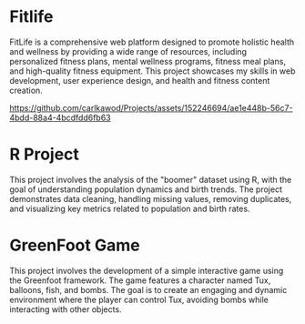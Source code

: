 <h1>Fitlife</h1> 
FitLife is a comprehensive web platform designed to promote holistic health and wellness by providing a wide range of resources, including personalized fitness plans, mental wellness programs, fitness meal plans, and high-quality fitness equipment. This project showcases my skills in web development, user experience design, and health and fitness content creation.


https://github.com/carlkawod/Projects/assets/152246694/ae1e448b-56c7-4bdd-88a4-4bcdfdd6fb63



<h1>R Project </h1> 
This project involves the analysis of the "boomer" dataset using R, with the goal of understanding population dynamics and birth trends. The project demonstrates data cleaning, handling missing values, removing duplicates, and visualizing key metrics related to population and birth rates.

<h1>GreenFoot Game</h1>
This project involves the development of a simple interactive game using the Greenfoot framework. The game features a character named Tux, balloons, fish, and bombs. The goal is to create an engaging and dynamic environment where the player can control Tux, avoiding bombs while interacting with other objects.
